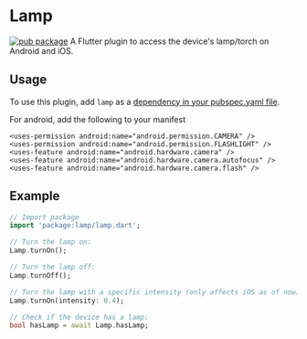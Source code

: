 # Lamp
[![pub package](https://img.shields.io/pub/v/lamp.svg)](https://pub.dartlang.org/packages/lamp)
A Flutter plugin to access the device's lamp/torch on Android and iOS.

## Usage
To use this plugin, add `lamp` as a [dependency in your pubspec.yaml file](https://flutter.io/platform-plugins/).

For android, add the following to your manifest

``` 
<uses-permission android:name="android.permission.CAMERA" />
<uses-permission android:name="android.permission.FLASHLIGHT" />
<uses-feature android:name="android.hardware.camera" />
<uses-feature android:name="android.hardware.camera.autofocus" />
<uses-feature android:name="android.hardware.camera.flash" />
``` 

## Example
``` dart
// Import package
import 'package:lamp/lamp.dart';

// Turn the lamp on:
Lamp.turnOn();

// Turn the lamp off:
Lamp.turnOff();

// Turn the lamp with a specific intensity (only affects iOS as of now):
Lamp.turnOn(intensity: 0.4);

// Check if the device has a lamp:
bool hasLamp = await Lamp.hasLamp;

```
